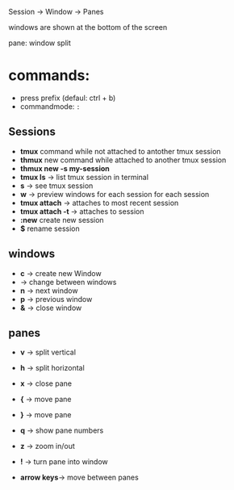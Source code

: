 Session -> Window -> Panes

windows are shown at the bottom of the screen

pane: window split

# commands:

- press prefix (defaul: ctrl + b)
- commandmode: `:`

## Sessions

- **tmux** command while not attached to antother tmux session
- **thmux** new command while attached to another tmux session
- **thmux new -s my-session**
- **tmux ls** -> list tmux session in terminal
- **s** -> see tmux session
- **w** -> preview windows for each session for each session
- **tmux attach** -> attaches to most recent session
- **tmux attach -t <sessions name>** -> attaches to session
- **:new** create new session
- **$** rename session

## windows

- **c** -> create new Window
- **<window number>** -> change between windows
- **n** -> next window
- **p** -> previous window
- **&** -> close window

## panes

- **v** -> split vertical
- **h** -> split horizontal
- **x** -> close pane
- **{** -> move pane
- **}** -> move pane

- **q** -> show pane numbers
- **z** -> zoom in/out
- **!** -> turn pane into window

- **arrow keys**-> move between panes
